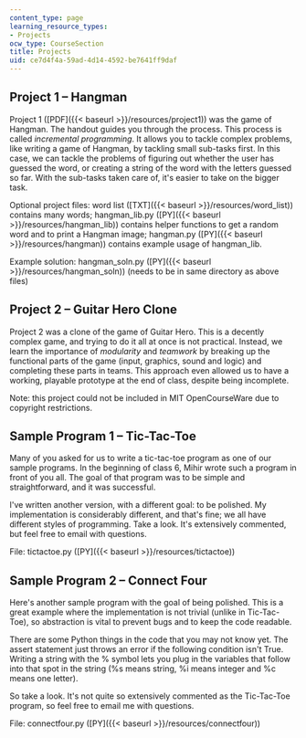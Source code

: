 ```yaml
---
content_type: page
learning_resource_types:
- Projects
ocw_type: CourseSection
title: Projects
uid: ce7d4f4a-59ad-4d14-4592-be7641ff9daf
---
```


Project 1 – Hangman
-------------------

Project 1 ([PDF]({{< baseurl >}}/resources/project1)) was the game of Hangman. The handout guides you through the process. This process is called _incremental programming_. It allows you to tackle complex problems, like writing a game of Hangman, by tackling small sub-tasks first. In this case, we can tackle the problems of figuring out whether the user has guessed the word, or creating a string of the word with the letters guessed so far. With the sub-tasks taken care of, it's easier to take on the bigger task.

Optional project files: word list ([TXT]({{< baseurl >}}/resources/word_list)) contains many words; hangman\_lib.py ([PY]({{< baseurl >}}/resources/hangman_lib)) contains helper functions to get a random word and to print a Hangman image; hangman.py ([PY]({{< baseurl >}}/resources/hangman)) contains example usage of hangman\_lib.

Example solution: hangman\_soln.py ([PY]({{< baseurl >}}/resources/hangman_soln)) (needs to be in same directory as above files)

Project 2 – Guitar Hero Clone
-----------------------------

Project 2 was a clone of the game of Guitar Hero. This is a decently complex game, and trying to do it all at once is not practical. Instead, we learn the importance of _modularity_ and _teamwork_ by breaking up the functional parts of the game (input, graphics, sound and logic) and completing these parts in teams. This approach even allowed us to have a working, playable prototype at the end of class, despite being incomplete.

Note: this project could not be included in MIT OpenCourseWare due to copyright restrictions.

Sample Program 1 – Tic-Tac-Toe
------------------------------

Many of you asked for us to write a tic-tac-toe program as one of our sample programs. In the beginning of class 6, Mihir wrote such a program in front of you all. The goal of that program was to be simple and straightforward, and it was successful.

I've written another version, with a different goal: to be polished. My implementation is considerably different, and that's fine; we all have different styles of programming. Take a look. It's extensively commented, but feel free to email with questions.

File: tictactoe.py ([PY]({{< baseurl >}}/resources/tictactoe))

Sample Program 2 – Connect Four
-------------------------------

Here's another sample program with the goal of being polished. This is a great example where the implementation is not trivial (unlike in Tic-Tac-Toe), so abstraction is vital to prevent bugs and to keep the code readable.

There are some Python things in the code that you may not know yet. The assert statement just throws an error if the following condition isn't True. Writing a string with the % symbol lets you plug in the variables that follow into that spot in the string (%s means string, %i means integer and %c means one letter).

So take a look. It's not quite so extensively commented as the Tic-Tac-Toe program, so feel free to email me with questions.

File: connectfour.py ([PY]({{< baseurl >}}/resources/connectfour))
